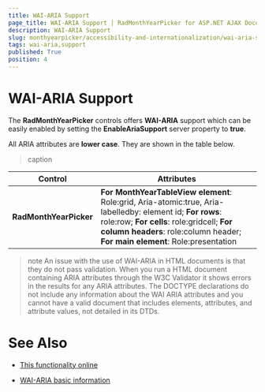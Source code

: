 ```yaml
---
title: WAI-ARIA Support
page_title: WAI-ARIA Support | RadMonthYearPicker for ASP.NET AJAX Documentation
description: WAI-ARIA Support
slug: monthyearpicker/accessibility-and-internationalization/wai-aria-support
tags: wai-aria,support
published: True
position: 4
---
```


# WAI-ARIA Support


The **RadMonthYearPicker** controls offers **WAI-ARIA** support which can be easily enabled by setting the **EnableAriaSupport** server property to **true**.

All ARIA attributes are **lower case**. They are shown in the table below.


>caption  

|  Control  |  Attributes  |
| ------ | ------ |
| **RadMonthYearPicker** | **For MonthYearTableView element**: Role:grid, Aria-atomic:true, Aria-labelledby: element id; **For rows**: role:row; **For cells**: role:gridcell; **For column headers**: role:column header; **For main element**: Role:presentation |

>note 
An issue with the use of WAI-ARIA in HTML documents is that they do not pass validation. When you run a HTML document containing ARIA attributes through the W3C Validator it shows errors in the results for any ARIA attributes. The DOCTYPE declarations do not include any information about the WAI ARIA attributes and you cannot have a valid document that includes elements, attributes, and attribute values, not detailed in its DTDs.
>


# See Also

 * [This functionality online](https://demos.telerik.com/aspnet-ajax/calendar/examples/functionality/waiariasupport/defaultcs.aspx)

 * [WAI-ARIA basic information](https://www.w3.org/WAI/intro/aria)

